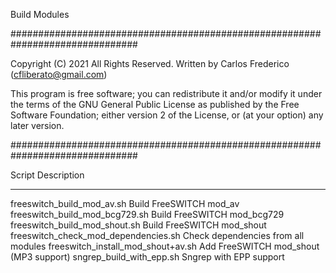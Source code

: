 Build Modules

###############################################################################
 
  Copyright (C) 2021 All Rights Reserved.
  Written by Carlos Frederico (cfliberato@gmail.com)
 
  This program is free software; you can redistribute it and/or
  modify it under the terms of the GNU General Public License
  as published by the Free Software Foundation; either version
  2 of the License, or (at your option) any later version.
 
###############################################################################

Script					Description
------------------------------------	-----------------------------------------------------------------------------------------------
freeswitch_build_mod_av.sh		Build FreeSWITCH mod_av
freeswitch_build_mod_bcg729.sh		Build FreeSWITCH mod_bcg729
freeswitch_build_mod_shout.sh		Build FreeSWITCH mod_shout
freeswitch_check_mod_dependencies.sh	Check dependencies from all modules
freeswitch_install_mod_shout+av.sh	Add FreeSWITCH mod_shout (MP3 support)
sngrep_build_with_epp.sh		Sngrep with EPP support
